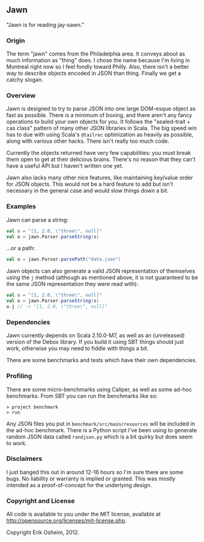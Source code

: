 ## Jawn

"Jawn is for reading jay-sawn."

### Origin

The term "jawn" comes from the Philadelphia area. It conveys about as much
information as "thing" does. I chose the name because I'm living in Montreal
right now so I feel fondly toward Philly. Also, there isn't a better way to
describe objects encoded in JSON than thing. Finally we get a catchy slogan.

### Overview

Jawn is designed to try to parse JSON into one large DOM-esque object as fast
as possible. There is a minimum of boxing, and there aren't any fancy
operations to build your own objects for you. It follows the "sealed-trait +
cas class" pattern of many other JSON libraries in Scala. The big speed win
has to due with using Scala's `@tailrec` optimization as heavily as possible,
along with various other hacks. There isn't really too much code.

Currently the objects returned have very few capabilities: you must break them
open to get at their delicious brains. There's no reason that they can't have
a useful API but I haven't written one yet.

Jawn also lacks many other nice features, like maintaining key/value order for
JSON objects. This would not be a hard feature to add but isn't necessary in
the general case and would slow things down a bit.

### Examples

Jawn can parse a string:

```scala
val s = "[1, 2.0, \"three\", null]"
val o = jawn.Parser.parseString(s)
```

...or a path:

```scala
val o = jawn.Parser.parsePath("data.json")
```

Jawn objects can also generate a valid JSON representation of themselves using
the `j` method (although as mentioned above, it is not guaranteed to be the
same JSON representation they were read with):

```scala
val s = "[1, 2.0, \"three\", null]"
val o = jawn.Parser.parseString(s)
o.j // -> "[1, 2.0, \"three\", null]"
```

### Dependencies

Jawn currently depends on Scala 2.10.0-M7, as well as an (unreleased) version
of the Debox library. If you build it using SBT things should just work,
otherwise you may need to fiddle with things a bit.

There are some benchmarks and tests which have their own dependencies.

### Profiling

There are some micro-benchmarks using Caliper, as well as some ad-hoc
benchmarks. From SBT you can run the benchmarks like so:

```
> project benchmark
> run
```

Any JSON files you put in `benchmark/src/main/resources` will be included in
the ad-hoc benchmark. There is a Python script I've been using to generate
random JSON data called `randjson.py` which is a bit quirky but does seem to
work.

### Disclaimers

I just banged this out in around 12-16 hours so I'm sure there are some bugs.
No liability or warranty is implied or granted. This was mostly intended as a
proof-of-concept for the underlying design.

### Copyright and License

All code is available to you under the MIT license, available at
http://opensource.org/licenses/mit-license.php. 

Copyright Erik Osheim, 2012.
